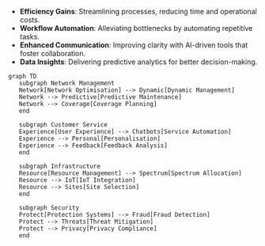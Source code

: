 
- **Efficiency Gains**: Streamlining processes, reducing time and operational costs. 
- **Workflow Automation**: Alleviating bottlenecks by automating repetitive tasks. 
- **Enhanced Communication**: Improving clarity with AI-driven tools that foster collaboration.
- **Data Insights**: Delivering predictive analytics for better decision-making.


```mermaid
graph TD
   subgraph Network Management
   Network[Network Optimisation] --> Dynamic[Dynamic Management]
   Network --> Predictive[Predictive Maintenance]
   Network --> Coverage[Coverage Planning]
   end

   subgraph Customer Service
   Experience[User Experience] --> Chatbots[Service Automation]
   Experience --> Personal[Personalisation]
   Experience --> Feedback[Feedback Analysis]
   end

   subgraph Infrastructure
   Resource[Resource Management] --> Spectrum[Spectrum Allocation]
   Resource --> IoT[IoT Integration]
   Resource --> Sites[Site Selection]
   end

   subgraph Security
   Protect[Protection Systems] --> Fraud[Fraud Detection]
   Protect --> Threats[Threat Mitigation]
   Protect --> Privacy[Privacy Compliance]
   end

```
